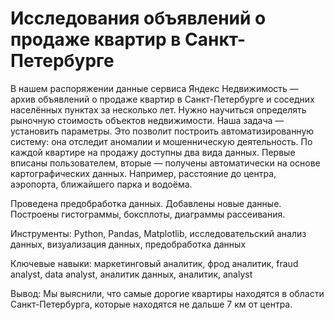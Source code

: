 # Исследования объявлений о продаже квартир в Санкт-Петербурге

 В нашем распоряжении данные сервиса Яндекс Недвижимость — архив объявлений о продаже квартир в Санкт-Петербурге и соседних населённых пунктах за несколько лет. Нужно научиться определять рыночную стоимость объектов недвижимости. Наша задача — установить параметры. Это позволит построить автоматизированную систему: она отследит аномалии и мошенническую деятельность. По каждой квартире на продажу доступны два вида данных. Первые вписаны пользователем, вторые — получены автоматически на основе картографических данных. Например, расстояние до центра, аэропорта, ближайшего парка и водоёма.

Проведена предобработка данных. Добавлены новые данные. Построены гистограммы, боксплоты, диаграммы рассеивания.

Инструменты: Python, Pandas, Matplotlib, исследовательский анализ данных, визуализация данных, предобработка данных

Ключевые навыки: маркетинговый аналитик, фрод аналитик, fraud analyst, data analyst, аналитик данных, аналитик, analyst

Вывод: Мы выяснили, что самые дорогие квартиры находятся в области Санкт-Петербурга, которые находятся не дальше 7 км от центра.

